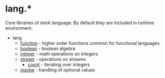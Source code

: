 # lang.* #

Core libraries of stork language. By default they are included in runtime environment.
 - lang
    - [function](function/doc.md) - higher order functions common for functional languages
    - [boolean](boolean/doc.md) - boolean algebra
    - [integer](integer/doc.md) - math operations on integers
    - [stream](stream/doc.md) - operations on streams
       - [count](stream/count/doc.md) - iterating over integers
    - [maybe](maybe/doc.md) - handling of optional values

